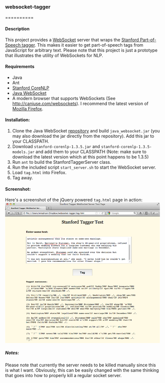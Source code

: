 ### websocket-tagger
==========

#### Description
This project provides a [WebSocket](http://en.wikipedia.org/wiki/WebSocket) server that wraps the [Stanford Part-of-Speech tagger](http://nlp.stanford.edu/software/tagger.shtml). This makes it easier to get part-of-speech tags from JavaScript for arbitrary text. Please note that this project is just a prototype that illustrates the utility of WebSockets for NLP.

#### Requirements
- Java
- Ant
- [Stanford CoreNLP](http://nlp.stanford.edu/software/corenlp.shtml)
- [Java WebSocket](https://github.com/TooTallNate/Java-WebSocket)
- A modern browser that supports WebSockets (See http://caniuse.com/websockets). I recommend the latest version of [Mozilla Firefox](http://www.getfirefox.com).

#### Installation:
1. Clone the Java WebSocket [repository](https://github.com/TooTallNate/Java-WebSocket) and build `java_websocket.jar` (you may also download the jar directly from the repository). Add this jar to your CLASSPATH.
2. Download `stanford-corenlp-1.3.5.jar` and `stanford-corenlp-1.3.5-models.jar` and add them to your CLASSPATH (Note: make sure to download the latest version which at this point happens to be 1.3.5)
3. Run `ant` to build the StanfordTaggerServer class.
4. Run the included script `start_server.sh` to start the WebSocket server.
5. Load `tag.html` into Firefox.
6. Tag away.

#### Screenshot:
Here's a screenshot of the jQuery powered `tag.html` page in action:
![screenshot](websocket-screenshot.png "Screenshot")

##### Notes:
Please note that currently the server needs to be killed manually since this is what I want. Obviously, this can be easily changed with the same thinking that goes into how to properly kill a regular socket server.

